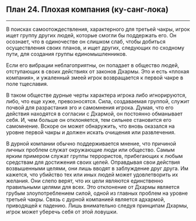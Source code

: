 ## План 24. Плохая компания (ку-санг-лока) 


---
В поисках самоотождествления, характерного для третьей чакры, игрок ищет группу других людей, которые смогли бы поддержать его. Он осознает, что в одиночестве он слишком слаб, чтобы добиться осуществления своих планов, и ищет других, следующих по сходному пути, для создания группы единомышленников. 

Если его вибрации неблагоприятны, он попадает в общество людей, отступающих в своих действиях от законов Дхармы. Это и есть «плохая компания», и ужаленный змеей игрок возвращается к первой чакре в поле тщеславия. 

В таком обществе дурные черты характера игрока либо игнорируются, либо, что еще хуже, превозносятся. Сила, создаваемая группой, служит почвой для разрастания эго и самомнения игрока. Думая, что его действия находятся в согласии с Дхармой, он постоянно обманывает себя. И, чем больше он отклоняется, тем сильнее становится его самомнение. Вскоре он может обнаружить, что вновь оказался на уровне первой чакры и должен искать очищения или развлечения. 

В дурной компании обычно поддерживается мнение, что причиной личных проблем служат окружающие люди или общество. Самым ярким примером служат группы террористов, прибегающих к любым средствам для достижения своих целей. Оправдывая свои действия возвышенными целями, они лишь вводят в заблуждение друг друга. Им кажется, что убийство тех или иных людей может удовлетворить их желания. Они слепо верят, что их цели являются единственно правильными целями для всех. Это отклонение от Дхармы является грубым злоупотреблением силой, одной из главных проблем на уровне третьей чакры. Связь с дурной компанией является адхармой, приводящей к падению. Лишь внимательно следуя принципам Дхармы, игрок может уберечь себя от этой ловушки.
